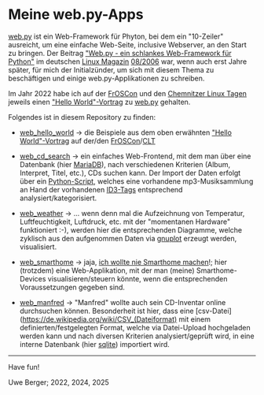 # Meine web.py-Apps

[web.py](https://webpy.org/) ist ein Web-Framework für Phyton, bei dem ein "10-Zeiler" ausreicht, 
um eine einfache Web-Seite, inclusive Webserver, an den Start zu bringen. Der Beitrag 
["Web.py - ein schlankes Web-Framework für Python"](https://www.linux-magazin.de/ausgaben/2006/08/die-zeit-laeuft/) im deutschen 
[Linux Magazin](https://www.linux-magazin.de/) [08/2006](https://www.linux-magazin.de/magazine/2006/08/) war, 
wenn auch erst Jahre später, für mich der Initialzünder, um sich mit diesem Thema zu beschäftigen und einige web.py-Applikationen zu schreiben.

Im Jahr 2022 habe ich auf der [FrOSCon](https://froscon.org/) und den [Chemnitzer Linux Tagen](https://chemnitzer.linux-tage.de) jeweils einen 
["Hello World"-Vortrag](webpy.pdf) zu [web.py](https://webpy.org/) gehalten. 

Folgendes ist in diesem Repository zu finden:

- [web_hello_world](https://github.com/boerge42/webpy-apps/tree/master/web_hello_world) &rarr; die Beispiele aus dem oben erwähnten 
["Hello World"-Vortrag](webpy.pdf) auf der/den [FrOSCon](https://froscon.org/)/[CLT](https://chemnitzer.linux-tage.de)

- [web_cd_search](https://github.com/boerge42/webpy-apps/tree/master/web_cd_search) &rarr; ein einfaches Web-Frontend, mit dem man über eine Datenbank 
(hier [MariaDB](https://mariadb.org/)), nach verschiedenen Kriterien (Album, Interpret, Titel, etc.), CDs suchen kann. Der Import der Daten erfolgt 
über ein [Python-Script](https://github.com/boerge42/webpy-apps/blob/master/web_cd_search/file_scan/mp3_scan.py), welches eine vorhandene mp3-Musiksammlung 
an Hand der vorhandenen [ID3-Tags](https://de.wikipedia.org/wiki/ID3-Tag) entsprechend analysiert/kategorisiert.

- [web_weather](https://github.com/boerge42/webpy-apps/tree/master/web_weather) &rarr; ... wenn denn mal die Aufzeichnung von Temperatur, Luftfeuchtigkeit, 
Luftdruck, etc. mit der "momentanen Hardware" funktioniert :-), werden hier die entsprechenden Diagramme, welche zyklisch aus den aufgenommen Daten via 
[gnuplot](http://gnuplot.info/) erzeugt werden, visualisiert.

- [web_smarthome](https://github.com/boerge42/webpy-apps/tree/master/web_smarthome) &rarr; jaja, 
[ich wollte nie Smarthome machen](https://programm.froscon.org/2021/events/2637.html)!; hier (trotzdem) eine Web-Applikation, mit der man (meine) Smarthome-Devices 
visualisieren/steuern könnte, wenn  die entsprechenden Voraussetzungen gegeben sind.

- [web_manfred](https://github.com/boerge42/webpy-apps/tree/master/web_manfred) &rarr; "Manfred" wollte auch sein CD-Inventar online durchsuchen können. 
Besonderheit ist hier, dass eine [csv-Datei](https://de.wikipedia.org/wiki/CSV_(Dateiformat) mit einem definierten/festgelegten Format, welche via 
Datei-Upload hochgeladen werden kann und nach diversen Kriterien analysiert/geprüft wird, in eine interne Datenbank (hier [sqlite](https://sqlite.org/)) 
importiert wird.

---
Have fun!

Uwe Berger; 2022, 2024, 2025













